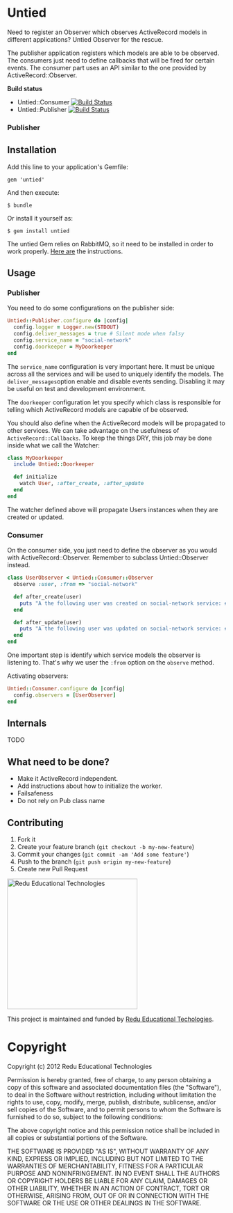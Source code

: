 # Untied

Need to register an Observer which observes ActiveRecord models in different applications? Untied Observer for the rescue.

The publisher application registers which models are able to be observed. The consumers just need to define callbacks that will be fired for certain events. The consumer part uses an API similar to the one provided by ActiveRecord::Observer.

**Build status**

- Untied::Consumer [![Build Status](https://travis-ci.org/redu/untied-consumer.png)](https://travis-ci.org/redu/untied-consumer)
- Untied::Publisher [![Build Status](https://travis-ci.org/redu/untied-publisher.png)](https://travis-ci.org/redu/untied-publisher)

### Publisher

## Installation

Add this line to your application's Gemfile:

    gem 'untied'

And then execute:

    $ bundle

Or install it yourself as:

    $ gem install untied

The untied Gem relies on RabbitMQ, so it need to be installed in order to work properly. [Here are](http://www.rabbitmq.com/download.html) the instructions.

## Usage

### Publisher

You need to do some configurations on the publisher side:

```ruby
Untied::Publisher.configure do |config|
  config.logger = Logger.new(STDOUT)
  config.deliver_messages = true # Silent mode when falsy
  config.service_name = "social-network"
  config.doorkeeper = MyDoorkeeper
end
```

The ``service_name`` configuration is very important here. It must be unique across all the services and will be used to uniquely identify the models. The ``deliver_messages``option enable and disable events sending. Disabling it may be useful on test and development environment.

The ``doorkeeper`` configuration let you specify which class is responsible for telling which ActiveRecord models are capable of be observed.

You should also define when the ActiveRecord models will be propagated to other services. We can take advantage on the usefulness of ``ActiveRecord::Callbacks``. To keep the things DRY, this job may be done inside what we call the Watcher:

```ruby
class MyDoorkeeper
  include Untied::Doorkeeper

  def initialize
    watch User, :after_create, :after_update
  end
end
```

The watcher defined above will propagate Users instances when they are created or updated.

### Consumer

On the consumer side, you just need to define the observer as you would with ActiveRecord::Observer. Remember to subclass Untied::Observer instead.

```ruby
class UserObserver < Untied::Consumer::Observer
  observe :user, :from => "social-network"

  def after_create(user)
    puts "A the following user was created on social-network service: #{user}"
  end

  def after_update(user)
    puts "A the following user was updated on social-network service: #{user}"
  end
end
```

One important step is identify which service models the observer is listening to. That's why we user the ``:from`` option on the ``observe`` method.

Activating observers:

```ruby
Untied::Consumer.configure do |config|
  config.observers = [UserObserver]
end
```

## Internals

TODO

## What need to be done?

- Make it ActiveRecord independent.
- Add instructions about how to initialize the worker.
- Failsafeness
- Do not rely on Pub class name


## Contributing

1. Fork it
2. Create your feature branch (`git checkout -b my-new-feature`)
3. Commit your changes (`git commit -am 'Add some feature'`)
4. Push to the branch (`git push origin my-new-feature`)
5. Create new Pull Request


<img src="https://github.com/downloads/redu/redupy/redutech-marca.png" alt="Redu Educational Technologies" width="300">

This project is maintained and funded by [Redu Educational Techologies](http://tech.redu.com.br).

# Copyright

Copyright (c) 2012 Redu Educational Technologies

Permission is hereby granted, free of charge, to any person obtaining a copy of this software and associated documentation files (the "Software"), to deal in the Software without restriction, including without limitation the rights to use, copy, modify, merge, publish, distribute, sublicense, and/or sell copies of the Software, and to permit persons to whom the Software is furnished to do so, subject to the following conditions:

The above copyright notice and this permission notice shall be included in all copies or substantial portions of the Software.

THE SOFTWARE IS PROVIDED "AS IS", WITHOUT WARRANTY OF ANY KIND, EXPRESS OR IMPLIED, INCLUDING BUT NOT LIMITED TO THE WARRANTIES OF MERCHANTABILITY, FITNESS FOR A PARTICULAR PURPOSE AND NONINFRINGEMENT. IN NO EVENT SHALL THE AUTHORS OR COPYRIGHT HOLDERS BE LIABLE FOR ANY CLAIM, DAMAGES OR OTHER LIABILITY, WHETHER IN AN ACTION OF CONTRACT, TORT OR OTHERWISE, ARISING FROM, OUT OF OR IN CONNECTION WITH THE SOFTWARE OR THE USE OR OTHER DEALINGS IN THE SOFTWARE.
